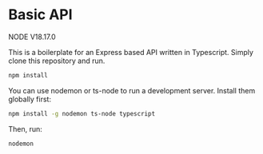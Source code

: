 # Basic API

NODE V18.17.0

This is a boilerplate for an Express based API written in Typescript. Simply clone this repository and run.

```bash
npm install
```

You can use nodemon or ts-node to run a development server. Install them globally first:

```bash
npm install -g nodemon ts-node typescript
```

Then, run:

```bash
nodemon
```
